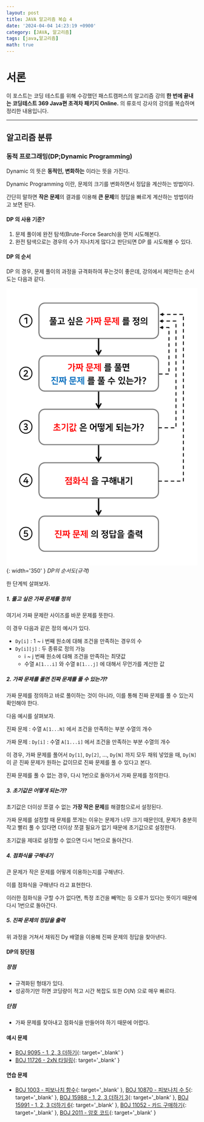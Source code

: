 ```yaml
---
layout: post
title: JAVA 알고리즘 복습 4
date: '2024-04-04 14:23:19 +0900'
category: [JAVA, 알고리즘]
tags: [java,알고리즘]
math: true
---
```


# 서론
이 포스트는 코딩 테스트를 위해 수강했던 패스트캠퍼스의 알고리즘 강의 **한 번에 끝내는 코딩테스트 369 Java편 초격차 패키지 Online.** 의 류호석 강사의 강의를 복습하며 정리한 내용입니다.

---

## 알고리즘 분류
### 동적 프로그래밍(DP;Dynamic Programming)
Dynamic 의 뜻은 **동적인, 변화하는** 이라는 뜻을 가진다.

Dynamic Programming 이란, 문제의 크기를 변화하면서 정답을 계산하는 방법이다.

간단히 말하면 **작은 문제**의 결과를 이용해 **큰 문제**의 정답을 빠르게 계산하는 방법이라고 보면 된다.

#### DP 의 사용 기준?
1. 문제 풀이에 완전 탐색(Brute-Force Search)을 먼저 시도해본다.
2. 완전 탐색으로는 경우의 수가 지나치게 많다고 판단되면 DP 를 시도해볼 수 있다.

#### DP 의 순서
DP 의 경우, 문제 풀이의 과정을 규격화하여 푸는것이 좋은데, 강의에서 제안하는 순서도는 다음과 같다.

![dp](/assets/img/captures/1_dp.png){: width='350' }
_DP의 순서도(규격)_

한 단계씩 살펴보자.

##### 1. 풀고 싶은 가짜 문제를 정의
여기서 가짜 문제란 사이즈를 바꾼 문제를 뜻한다.

이 경우 다음과 같은 정의 예시가 있다.

- `Dy[i]` : 1 ~ i 번째 원소에 대해 조건을 만족하는 경우의 수
- `Dy[i][j]` : 두 종류로 정의 가능
    - i ~ j 번째 원소에 대해 조건을 만족하는 최댓값
    - 수열 `A[1...i]` 와 수열 `B[1...j]` 에 대해서 무언가를 계산한 값

##### 2. 가짜 문제를 풀면 진짜 문제를 풀 수 있는가?
가짜 문제를 정의하고 바로 풀이하는 것이 아니라, 이를 통해 진짜 문제를 풀 수 있는지 확인해야 한다.

다음 예시를 살펴보자.

진짜 문제
: 수열 `A[1...N]` 에서 조건을 만족하는 부분 수열의 개수

가짜 문제
: `Dy[i]` : 수열 `A[1...i]` 에서 조건을 만족하는 부분 수열의 개수

이 경우, 가짜 문제를 풀어서 `Dy[1]`, `Dy[2]`, ..., `Dy[N]` 까지 모두 채워 넣었을 때, `Dy[N]` 이 곧 진짜 문제가 원하는 값이므로 진짜 문제를 풀 수 있다고 본다.

진짜 문제를 풀 수 없는 경우, 다시 1번으로 돌아가서 가짜 문제를 정의한다.

##### 3. 초기값은 어떻게 되는가?
초기값은 더이상 쪼갤 수 없는 **가장 작은 문제**를 해결함으로서 설정된다.

가짜 문제를 설정할 때 문제를 쪼개는 이유는 문제가 너무 크기 때문인데, 문제가 충분히 작고 빨리 풀 수 있다면 더이상 쪼갤 필요가 없기 때문에 초기값으로 설정한다.

초기값을 제대로 설정할 수 없으면 다시 1번으로 돌아간다.

##### 4. 점화식을 구해내기
큰 문제가 작은 문제를 어떻게 이용하는지를 구해낸다.

이를 점화식을 구해낸다 라고 표현한다.

이러한 점화식을 구할 수가 없다면, 특정 조건을 빼먹는 등 오류가 있다는 뜻이기 때문에 다시 1번으로 돌아간다.

##### 5. 진짜 문제의 정답을 출력
위 과정을 거쳐서 채워진 Dy 배열을 이용해 진짜 문제의 정답을 찾아낸다.

#### DP의 장단점
##### 장점
- 규격화된 형태가 있다.
- 성공하기만 하면 코딩량이 적고 시간 복잡도 또한 $O(N)$ 으로 매우 빠르다.

##### 단점
- 가짜 문제를 찾아내고 점화식을 만들어야 하기 때문에 어렵다.

#### 예시 문제
- [BOJ 9095 - 1, 2, 3 더하기](https://www.acmicpc.net/problem/9095){: target='_blank' }
- [BOJ 11726 - 2xN 타일링](https://www.acmicpc.net/problem/11726){: target='_blank' }

#### 연습 문제
- [BOJ 1003 - 피보나치 함수](https://www.acmicpc.net/problem/1003){: target='_blank' }, [BOJ 10870 - 피보나치 수 5](https://www.acmicpc.net/problem/10870){: target='_blank' }, [BOJ 15988 - 1, 2, 3 더하기 3](https://www.acmicpc.net/problem/15988){: target='_blank' }, [BOJ 15991 - 1, 2, 3 더하기 6](https://www.acmicpc.net/problem/15991){: target='_blank' }, [BOJ 11052 - 카드 구매하기](https://www.acmicpc.net/problem/11052){: target='_blank' }, [BOJ 2011 - 암호 코드](https://www.acmicpc.net/problem/2011){: target='_blank' }
